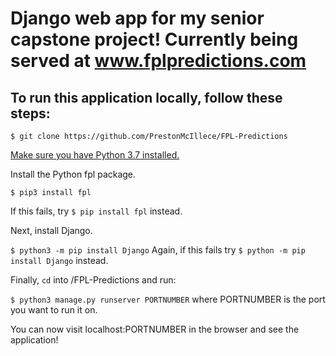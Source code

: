 # Django web app for my senior capstone project! Currently being served at www.fplpredictions.com

## To run this application locally, follow these steps:

`$ git clone https://github.com/PrestonMcIllece/FPL-Predictions`

[Make sure you have Python 3.7 installed.](https://www.python.org/downloads/)

Install the Python fpl package.

`$ pip3 install fpl`

If this fails, try `$ pip install fpl` instead.

Next, install Django.

`$ python3 -m pip install Django` Again, if this fails try `$ python -m pip install Django` instead.

Finally, `cd` into /FPL-Predictions and run:

`$ python3 manage.py runserver PORTNUMBER` where PORTNUMBER is the port you want to run it on.
  
You can now visit localhost:PORTNUMBER in the browser and see the application!
